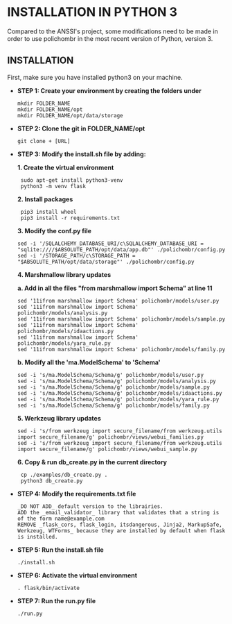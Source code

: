 # INSTALLATION IN PYTHON 3

Compared to the ANSSI's project, some modifications need to be made in order to use polichombr in the most recent version of Python, version 3.
  
## INSTALLATION
 
 First, make sure you have installed python3 on your machine.

- **STEP 1: Create your environment by creating the folders under**
  
  ```
  mkdir FOLDER_NAME
  mkdir FOLDER_NAME/opt
  mkdir FOLDER_NAME/opt/data/storage
  ```

- **STEP 2: Clone the git in FOLDER_NAME/opt**
  ```
  git clone + [URL]
  ```

- **STEP 3: Modify the install.sh file by adding:**
   
  **1. Create the virtual environment**
  ```
   sudo apt-get install python3-venv
   python3 -m venv flask
  ```
  
  **2. Install packages**
  ```
   pip3 install wheel
   pip3 install -r requirements.txt
   ```
   
  **3. Modify the conf.py file**
  ```
  sed -i '/SQLALCHEMY_DATABASE_URI/c\SQLALCHEMY_DATABASE_URI = "sqlite:////$ABSOLUTE_PATH/opt/data/app.db"' ./polichombr/config.py
  sed -i '/STORAGE_PATH/c\STORAGE_PATH = "$ABSOLUTE_PATH/opt/data/storage"' ./polichombr/config.py
  ```
  
  **4. Marshmallow library updates**
  
   **a. Add in all the files "from marshmallow import Schema" at line 11**
   ```
  sed '11ifrom marshmallow import Schema' polichombr/models/user.py 
  sed '11ifrom marshmallow import Schema' polichombr/models/analysis.py 
  sed '11ifrom marshmallow import Schema' polichombr/models/sample.py 
  sed '11ifrom marshmallow import Schema' polichombr/models/idaactions.py 
  sed '11ifrom marshmallow import Schema' polichombr/models/yara_rule.py 
  sed '11ifrom marshmallow import Schema' polichombr/models/family.py 
  ```
   **b. Modify all the 'ma.ModelSchema' to 'Schema'**
   ```
  sed -i 's/ma.ModelSchema/Schema/g' polichombr/models/user.py
  sed -i 's/ma.ModelSchema/Schema/g' polichombr/models/analysis.py
  sed -i 's/ma.ModelSchema/Schema/g' polichombr/models/sample.py
  sed -i 's/ma.ModelSchema/Schema/g' polichombr/models/idaactions.py
  sed -i 's/ma.ModelSchema/Schema/g' polichombr/models/yara_rule.py
  sed -i 's/ma.ModelSchema/Schema/g' polichombr/models/family.py
  ```
  
  **5. Werkzeug library updates**
   ```
   sed -i 's/from werkzeug import secure_filename/from werkzeug.utils import secure_filename/g' polichombr/views/webui_families.py
   sed -i 's/from werkzeug import secure_filename/from werkzeug.utils import secure_filename/g' polichombr/views/webui_sample.py
   ```
   
  **6. Copy & run db_create.py in the current directory**
  ```
   cp ./examples/db_create.py .  
   python3 db_create.py
   ```

- **STEP 4: Modify the requirements.txt file**
   ```
   _DO NOT ADD_ default version to the librairies.
   ADD the _email_validator_ library that validates that a string is of the form name@example.com
   REMOVE _flask_cors, flask_login, itsdangerous, Jinja2, MarkupSafe, Werkzeug, WTForms_ because they are installed by default when flask is installed.
  ```

- **STEP 5: Run the install.sh file**
  ```
  ./install.sh
  ```

- **STEP 6: Activate the virtual environment**
  ```
  . flask/bin/activate
  ```
  
- **STEP 7: Run the run.py file**
  ```
  ./run.py
  ```


